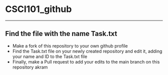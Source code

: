 # CSCI101_github
---
## Find the file with the name **Task.txt**
- Make a fork of this repository to your own github profile
- Find the Task.txt file on your newly created repository and edit it, adding your name and ID to the Task.txt file
- Finally, make a Pull request to add your edits to the main branch on this repository
akram
